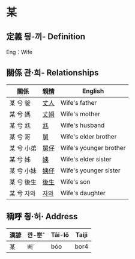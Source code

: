 # 某
## 定義 딍-끼- Definition




Eng：Wife

## 關係 관·희- Relationships

關係 | 親情 | English
--- | --- | --- 
某 兮 爸 | [丈人](member62.md) | Wife's father
某 兮 媽 | [丈姆](member63.md) | Wife's mother
某 兮 尪 | [尪](member17.md) | Wife's husband
某 兮 哥 | [舅](member64.md) | Wife's elder brother
某 兮 小弟 | [舅仔](member66.md) | Wife's younger brother
某 兮 姊 | [姨](member65.md) | Wife's elder sister
某 兮 小妹 | [姨仔](member67.md) | Wife's younger sister
某 兮 後生 | [後生](member19.md) | Wife's son
某 兮 자와 | [자와](member20.md) | Wife's daughter


## 稱呼 칑·허· Address

漢諺 | 깐-뿐ˆ | Tâi-lô | Taiji
--- | --- | --- | --- 
某 | 뻐ˊ | bóo | bor4 
